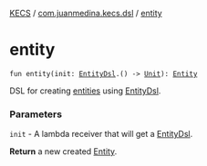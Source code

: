 [KECS](../index.md) / [com.juanmedina.kecs.dsl](index.md) / [entity](./entity.md)

# entity

`fun entity(init: `[`EntityDsl`](-entity-dsl/index.md)`.() -> `[`Unit`](https://kotlinlang.org/api/latest/jvm/stdlib/kotlin/-unit/index.html)`): `[`Entity`](../com.juanmedina.kecs.entity/-entity/index.md)

DSL for creating [entities](../com.juanmedina.kecs.entity/-entity/index.md) using [EntityDsl](-entity-dsl/index.md).

### Parameters

`init` - A lambda receiver that will get a [EntityDsl](-entity-dsl/index.md).

**Return**
a new created [Entity](../com.juanmedina.kecs.entity/-entity/index.md).

